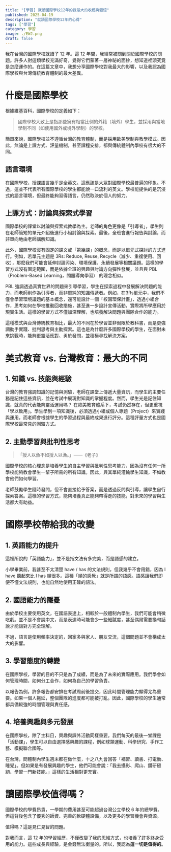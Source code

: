 ```yaml
---
title: "[學習] 就讀國際學校12年的我最大的收穫與體悟"
published: 2025-04-19
description: "就讀國際學校12年的心得"
tags: ["學習"]
category: 學習
image: ./EWJ.png
draft: false
---
```


我在台灣的國際學校就讀了 12 年。這 12 年間，我經常被問到關於國際學校的問題。許多人對這類學校充滿好奇，覺得它們蒙著一層神祕的面紗，想知道裡頭究竟是怎麼運作的。在這篇文章中，我想分享國際學校對我最大的影響，以及我認為國際學校與台灣傳統教育體制的最大差異。

# 什麼是國際學校

根據維基百科，國際學校的定義如下：
> 國際學校大致上是指那些擁有相當比例的外籍（境外）學生，並採用與當地學制不同（如使用國外或境外學制）的學校。

簡單來說，國際學校並不遵循台灣的教育體制，而是採用歐美學制與教學模式。因此，無論是上課方式、評量機制，甚至課程安排，都與傳統體制內學校有很大的不同。

## 語言環境

在國際學校，授課語言幾乎是全英文。這應該是大眾對國際學校最普遍的印象。不過，這並不代表所有國際學校的學生都能說一口流利的英文。學校能提供的是沉浸式的語言環境，但最終能夠習得語言，仍然取決於個人的努力。

## 上課方式：討論與探索式學習

國際學校的課堂以討論與探索式教學為主。老師的角色更像是「引導者」，學生則在老師簡短的單元介紹後進行小組討論與探索。最後，全班會進行報告與討論，而非單向地由老師講解知識。

此外，國際學校沒有固定的課文或「第幾課」的概念，而是以單元式探討的方式進行。例如，若單元主題是 3Rs: Reduce, Reuse, Recycle（減少、重複使用、回收），那麼我們可能會延伸討論污染、環境保護、永續發展等相關議題。這樣的學習方式沒有固定範圍，而是依據全班的興趣與討論方向彈性發展，並且與 PBL（Problem-Based Learning，問題導向學習） 的理念相似。

PBL 強調透過真實世界的問題來引導學習，學生在探索過程中發展解決問題的能力，而老師則作為引導者，而非單純的知識傳遞者。例如，在3Rs單元中，我們不僅會學習環境議題的基本概念，還可能設計一個「校園環保計畫」，透過小組合作，思考如何在學校推動回收措施，甚至進一步設計宣傳活動，實際將所學應用於現實生活。這樣的學習方式不僅加深理解，也培養解決問題與團隊合作的能力。

這種模式與台灣傳統教育相比，最大的不同在於學習並非侷限於教科書，而是更強調動手實踐、批判思考與主動探索。這也是為什麼許多國際學校的學生，在面對未來挑戰時，能夠更靈活應對、勇於發問，並積極尋找解決方案。

# 美式教育 vs. 台灣教育：最大的不同

## 1. 知識 vs. 技能與經驗

台灣的教育強調知識的記憶與測驗，老師在課堂上傳遞大量資訊，而學生的主要任務是記住這些資訊，並在考試中展現對知識的掌握程度。然而，學生光是記住知識，就真的代表能夠靈活運用嗎？
在歐美教育體系下，考試仍然存在，但更重視「學以致用」。學生學到一項知識後，必須透過小組或個人專題（Project）來實踐與運用，而老師會根據學生的學習過程與最終成果進行評分。這種評量方式也是國際學校最常見的測驗方式。

## 2. 主動學習與批判性思考
> 「授人以魚不如授人以漁。」——《老子》

國際學校的核心理念是培養學生的自主學習與批判性思考能力，因為沒有任何一所學校能夠教會學生一輩子所需的所有知識。因此，與其單純灌輸學生知識，不如教會他們如何學習。

老師鼓勵學生隨時發問，但不會直接給予答案，而是透過反問與引導，讓學生自行探索答案。這樣的學習方式，能夠培養真正能夠帶得走的技能，對未來的學習與生活都大有助益。

# 國際學校帶給我的改變

## 1. 英語能力的提升

這裡所說的「英語能力」，並不是指文法有多完美，而是語感的建立。

小學畢業前，我甚至不太清楚 have / has 的文法規則，但我幾乎不會用錯，因為 I have 聽起來比 I has 順很多。這種「順的感覺」就是所謂的語感。語感讓我們即便不懂文法規則，也能自然地使用正確的語法。

## 2. 國語能力的隱憂

由於學校主要使用英文，在國語表達上，相較於一般體制內學生，我們可能會稍微吃虧。並不是不會說中文，而是表達時可能會少一些細膩度，甚至偶爾需要換句話說才能讓對方完全理解。

不過，語言是使用頻率決定的，回家多與家人、朋友交流，這個問題並不會構成太大的影響。

## 3. 學習態度的轉變

在國際學校，學習的目的不只是為了成績，而是為了未來的實際應用。我們學會如何管理時間，如何分工合作，如何為自己的學習負責。

以報告為例，許多報告都安排在考試周前後提交，因此時間管理能力顯得尤為重要。如果一個人拖延，整個團隊的進度都可能被打亂。因此，國際學校的學生通常都具備較強的時間管理與責任感。

## 4. 培養興趣與多元發展
在國際學校，除了主科目，興趣與課外活動同樣重要。我們每天的最後一堂課是「活動課」，學生可以自由選擇感興趣的課程，例如球類運動、科學研究、手作工藝、模擬聯合國等。

在台灣，問體制內學生週末都在做什麼，十之八九會回答「補習、讀書、打電動、睡覺」。但如果是有發展興趣的學生，他們可能會說：「我去攝影、爬山、鑽研縫紉、學習一門新技能。」這樣的生活相對更充實。

# 讀國際學校值得嗎？

國際學校的學費昂貴，一學期的費用甚至可能超過台灣公立學校 6 年的總學費。但這背後包含了優秀的師資、完善的軟硬體設備，以及更多的學習機會與資源。

值得嗎？這是見仁見智的問題。

對我而言，這 12 年的學習經歷，不僅改變了我的思維方式，也培養了許多終身受用的能力。這些成長與經驗，是金錢無法衡量的。所以，我認為**這一切是值得的**。
